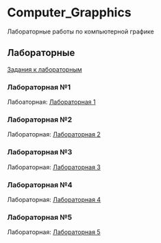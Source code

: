 # Computer_Grapphics
Лабораторные работы по компьютерной графике
## Лабораторные
[Задания к лабораторным](https://docs.google.com/document/d/1cL306pi86FKVai-RqRWP3itUr140pZ3rytfgfUx_Z24/edit)
### Лабораторная №1
Лабоаторная: [Лабораторная 1](https://github.com/leuri397/Computer_Grapphics/tree/master/Task_01)

### Лабораторная №2
Лабораторная: [Лабораторная 2](https://github.com/leuri397/Computer_Grapphics/tree/master/Task_02)

### Лабораторная №3
Лабораторная: [Лабораторная 3](https://github.com/leuri397/Computer_Grapphics/tree/master/Task_03)

### Лабораторная №4
Лабораторная: [Лабораторная 4](https://github.com/leuri397/Computer_Grapphics/tree/master/Task_04)

### Лабораторная №5
Лабораторная: [Лабораторная 5](https://github.com/leuri397/Computer_Grapphics/tree/master/Task_05)
